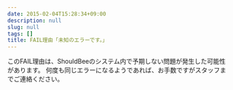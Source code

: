 ```yaml
---
date: 2015-02-04T15:28:34+09:00
description: null
slug: null
tags: []
title: FAIL理由「未知のエラーです。」
---
```


このFAIL理由は、ShouldBeeのシステム内で予期しない問題が発生した可能性があります。
何度も同じエラーになるようであれば、お手数ですがスタッフまでご連絡ください。
